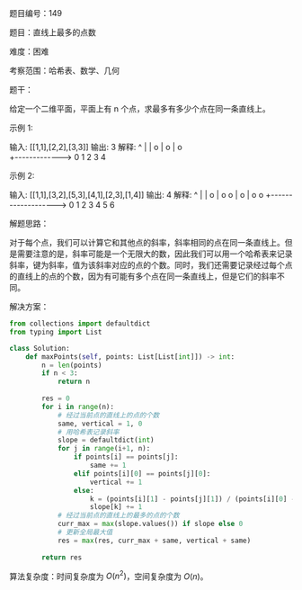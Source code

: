 题目编号：149

题目：直线上最多的点数

难度：困难

考察范围：哈希表、数学、几何

题干：

给定一个二维平面，平面上有 n 个点，求最多有多少个点在同一条直线上。

示例 1:

输入: [[1,1],[2,2],[3,3]]
输出: 3
解释:
^
|
|        o
|     o
|  o  
+------------->
0  1  2  3  4

示例 2:

输入: [[1,1],[3,2],[5,3],[4,1],[2,3],[1,4]]
输出: 4
解释:
^
|
|  o
|     o        o
|        o
|  o        o
+------------------->
0  1  2  3  4  5  6

解题思路：

对于每个点，我们可以计算它和其他点的斜率，斜率相同的点在同一条直线上。但是需要注意的是，斜率可能是一个无限大的数，因此我们可以用一个哈希表来记录斜率，键为斜率，值为该斜率对应的点的个数。同时，我们还需要记录经过每个点的直线上的点的个数，因为有可能有多个点在同一条直线上，但是它们的斜率不同。

解决方案：

```python
from collections import defaultdict
from typing import List

class Solution:
    def maxPoints(self, points: List[List[int]]) -> int:
        n = len(points)
        if n < 3:
            return n
        
        res = 0
        for i in range(n):
            # 经过当前点的直线上的点的个数
            same, vertical = 1, 0
            # 用哈希表记录斜率
            slope = defaultdict(int)
            for j in range(i+1, n):
                if points[i] == points[j]:
                    same += 1
                elif points[i][0] == points[j][0]:
                    vertical += 1
                else:
                    k = (points[i][1] - points[j][1]) / (points[i][0] - points[j][0])
                    slope[k] += 1
            # 经过当前点的直线上的最多的点的个数
            curr_max = max(slope.values()) if slope else 0
            # 更新全局最大值
            res = max(res, curr_max + same, vertical + same)
        
        return res
```

算法复杂度：时间复杂度为 $O(n^2)$，空间复杂度为 $O(n)$。